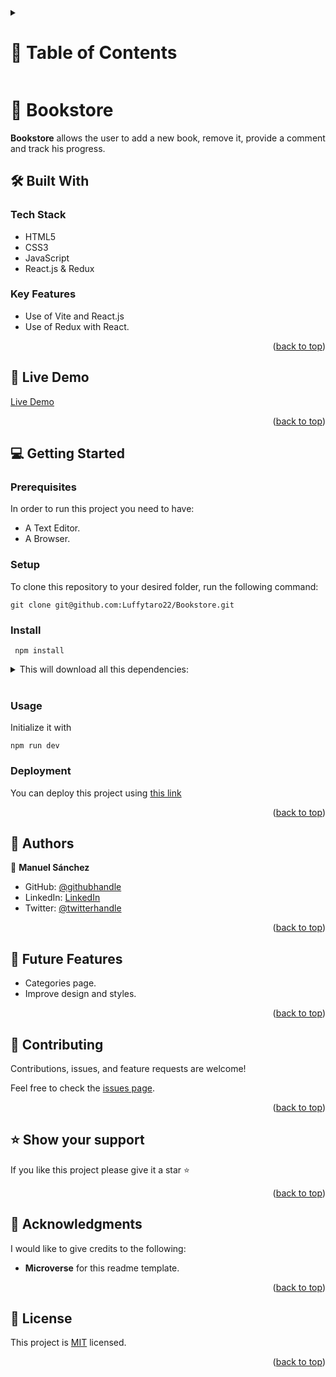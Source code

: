 <a id="readme-top"></a>

<!-- TABLE OF CONTENTS -->

<details>
  <summary><h1>📗 Table of Contents</h1></summary>
  <ul>
    <li><a href="#about-project">📖 About the Project</a>
      <ul>
        <li><a href="#built-with">🛠 Built With</a></li>
        <li><a href="#tech-stack">Tech Stack</a></li>
        <li><a href="#key-features">Key Features</a></li>
      </ul>
    </li>
    <li><a href="#live-demo">🚀 Live Demo</a></li>
    <li><a href="#getting-started">💻 Getting Started</a>
      <ul>
        <li><a href="#setup">Setup</a></li>
        <li><a href="#prerequisites">Prerequisites</a></li>
        <li><a href="#install">Install</a></li>
        <li><a href="#usage">Usage</a></li>
        <li><a href="#run-tests">Run tests</a></li>
        <li><a href="#deployment">Deployment</a></li>
      </ul>
    </li>
    <li><a href="#authors">👥 Authors</a></li>
    <li><a href="#future-features">🔭 Future Features</a></li>
    <li><a href="#contributing">🤝 Contributing</a></li>
    <li><a href="#support">⭐️ Show your support</a></li>
    <li><a href="#acknowledgements">🙏 Acknowledgements</a></li>
    <li><a href="#license">📝 License</a></li>
  </ul>
</details>

<!-- PROJECT DESCRIPTION -->

# 📖 Bookstore <a id="about-project"></a>

**Bookstore** allows the user to add a new book, remove it, provide a comment and track his progress.

## 🛠 Built With <a id="built-with"></a>

### Tech Stack

* HTML5
* CSS3
* JavaScript
* React.js & Redux

<!-- Features -->

### Key Features
* Use of Vite and React.js
* Use of Redux with React.

<p align="right">(<a href="#readme-top">back to top</a>)</p>

<!-- LIVE DEMO -->

## 🚀 Live Demo <a id="live-demo"></a>
[Live Demo](https://bookstore-bice-pi.vercel.app/)

<p align="right">(<a href="#readme-top">back to top</a>)</p>

<!-- GETTING STARTED -->

## 💻 Getting Started <a id="getting-started"></a>

### Prerequisites
In order to run this project you need to have:

- A Text Editor.
- A Browser.

### Setup
To clone this repository to your desired folder, run the following command: <br>

```
git clone git@github.com:Luffytaro22/Bookstore.git
```

### Install
```
 npm install
```
<details>
<summary>This will download all this dependencies:</summary>

* Install Webpack <br>
```
  npm install webpack webpack-cli --save-dev
```

* Install style and css loader <br>
```
  npm install --save-dev style-loader css-loader
```

* Install HTML Webpack plugin <br>
```
  npm install --save-dev html-webpack-plugin
```

* Install Webpack-dev-server <br>
```
  npm install --save-dev webpack-dev-server
```
* Install Jest <br>
```
  npm install --save-dev jest
```
* Install Webhint <br>
```
  npm install --save-dev hint@7.x
```
* Install Stylelint <br>
```
  npm install --save-dev stylelint@13.x stylelint-scss@3.x stylelint-config-standard@21.x stylelint-csstree-validator@1.x
```
* Install ESLint <br>
```
  npm install --save-dev eslint@7.x eslint-config-airbnb-base@14.x eslint-plugin-import@2.x babel-eslint@10.x`
```
* Install Babel <br>
```
  npm install --save-dev babel-jest @babel/core @babel/preset-env`
```
</details>
<br>

### Usage

Initialize it with <br>
```
npm run dev
```

### Deployment
You can deploy this project using [this link](https://bookstore-bice-pi.vercel.app/)


<p align="right">(<a href="#readme-top">back to top</a>)</p>

<!-- AUTHORS -->

## 👥 Authors <a id="authors"></a>

👤 **Manuel Sánchez**

- GitHub: [@githubhandle](https://github.com/Luffytaro22)
- LinkedIn: [LinkedIn](https://www.linkedin.com/in/manuel-alejandro-sanchez-sierra-4b358b14a/)
- Twitter: [@twitterhandle](https://twitter.com/Luffytaro_san22)

<p align="right">(<a href="#readme-top">back to top</a>)</p>

<!-- FUTURE FEATURES -->

## 🔭 Future Features <a id="future-features"></a>
* Categories page.
* Improve design and styles.
<p align="right">(<a href="#readme-top">back to top</a>)</p>

<!-- CONTRIBUTING -->

## 🤝 Contributing <a id="contributing"></a>

Contributions, issues, and feature requests are welcome!

Feel free to check the [issues page](../../issues/).

<p align="right">(<a href="#readme-top">back to top</a>)</p>

<!-- SUPPORT -->

## ⭐️ Show your support <a id="support"></a>
If you like this project please give it a star ⭐️

<p align="right">(<a href="#readme-top">back to top</a>)</p>

<!-- ACKNOWLEDGEMENTS -->

## 🙏 Acknowledgments <a id="acknowledgements"></a>

I would like to give credits to the following:
* **Microverse** for this readme template.
<p align="right">(<a href="#readme-top">back to top</a>)</p>

<!-- LICENSE -->

## 📝 License <a id="license"></a>

This project is [MIT](./LICENSE) licensed.

<p align="right">(<a href="#readme-top">back to top</a>)</p>


